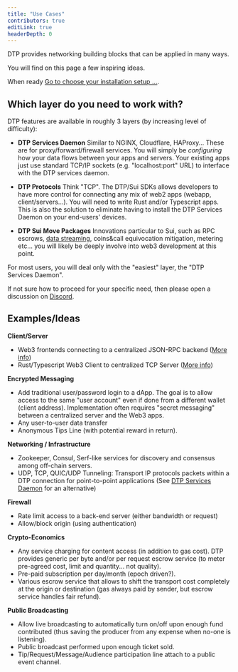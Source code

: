 ```yaml
---
title: "Use Cases"
contributors: true
editLink: true
headerDepth: 0
---
```


DTP provides networking building blocks that can be applied in many ways.

You will find on this page a few inspiring ideas.

When ready <a href='../how-to/install.md?url'><HopeIcon icon="arrow-right"/> Go to choose your installation setup ...</a>.

## Which layer do you need to work with?
DTP features are available in roughly 3 layers (by increasing level of difficulty):

- <b>DTP Services Daemon</b> Similar to NGINX, Cloudflare, HAProxy... These are for proxy/forward/firewall services. You will simply be *configuring* how your data flows between your apps and servers. Your existing apps just use standard TCP/IP sockets (e.g. "localhost:port" URL) to interface with the DTP services daemon.

- <b>DTP Protocols</b> Think "TCP". The DTP/Sui SDKs allows developers to have more control for connecting any mix of web2 apps (webapp, client/servers...). You will need to write Rust and/or Typescript apps. This is also the solution to eliminate having to install the DTP Services Daemon on your end-users' devices.
  
- <b>DTP Sui Move Packages</b> Innovations particular to Sui, such as RPC escrows, [data streaming](../docs/design.md#multi-channel-connection), coins&call equivocation mitigation, metering etc... you will likely be deeply involve into web3 development at this point.

For most users, you will deal only with the "easiest" layer, the "DTP Services Daemon".

If not sure how to proceed for your specific need, then please open a discussion on [Discord](https://discord.gg/Erb6SwsVbH).


## Examples/Ideas

**Client/Server**

* Web3 frontends connecting to a centralized JSON-RPC backend ([More info](../examples/rpc_firewall.md))
* Rust/Typescript Web3 Client to centralized TCP Server ([More info](../examples/web3_rust.md))

**Encrypted Messaging**

* Add traditional user/password login to a dApp. The goal is to allow access to the same "user account" even if done from a different wallet (client address). Implementation often requires "secret messaging" between a centralized server and the Web3 apps.
* Any user-to-user data transfer&#x20;
* Anonymous Tips Line (with potential reward in return).

**Networking / Infrastructure**

* Zookeeper, Consul, Serf-like services for discovery and consensus among off-chain servers.
* UDP, TCP, QUIC/UDP Tunneling: Transport IP protocols packets within a DTP connection for point-to-point applications (See [DTP Services Daemon](../how-to/install.md#choice-1-of-3-simplified-dtp-services-deployment) for an alternative)

**Firewall**

* Rate limit access to a back-end server (either bandwidth or request)
* Allow/block origin (using authentication)

**Crypto-Economics**

* Any service charging for content access (in addition to gas cost). DTP provides generic per byte and/or per request escrow service (to meter pre-agreed cost, limit and quantity... not quality).
* Pre-paid subscription per day/month (epoch driven?).
* Various escrow service that allows to shift the transport cost completely at the origin or destination (gas always paid by sender, but escrow service handles fair refund).

**Public Broadcasting**

* Allow live broadcasting to automatically turn on/off upon enough fund contributed (thus saving the producer from any expense when no-one is listening).
* Public broadcast performed upon enough ticket sold.
* Tip/Request/Message/Audience participation line attach to a public event channel.

